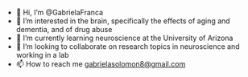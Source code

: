 - 👋 Hi, I’m @GabrielaFranca
- 👀 I’m interested in the brain, specifically the effects of aging and dementia, and of drug abuse
- 🌱 I’m currently learning neuroscience at the University of Arizona
- 💞️ I’m looking to collaborate on research topics in neuroscience and working in a lab
- 📫 How to reach me gabrielasolomon8@gmail.com 

<!---
GabrielaFranca/GabrielaFranca is a ✨ special ✨ repository because its `README.md` (this file) appears on your GitHub profile.
You can click the Preview link to take a look at your changes.
--->
